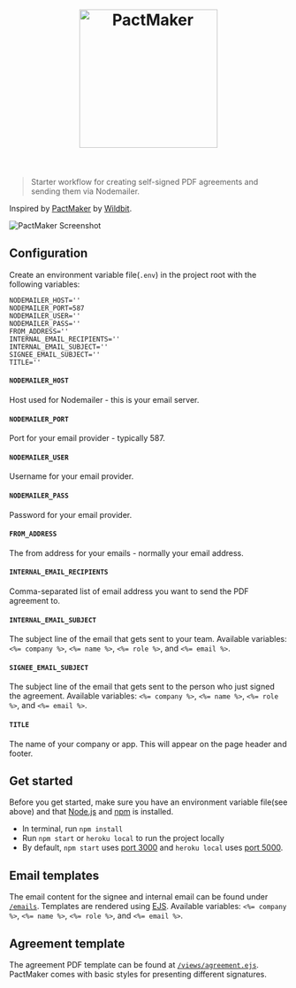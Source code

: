 <h1 align="center">
  <img width="250" src="media/logo.png" alt="PactMaker">
  <br>
  <br>
</h1>

>Starter workflow for creating self-signed PDF agreements and sending them via Nodemailer. 

Inspired by [PactMaker](https://github.com/wildbit/PactMaker) by [Wildbit](https://github.com/wildbit).

![PactMaker Screenshot](media/screenshot.png)

## Configuration
Create an environment variable file(`.env`) in the project root with the following variables:

```
NODEMAILER_HOST=''
NODEMAILER_PORT=587
NODEMAILER_USER=''
NODEMAILER_PASS=''
FROM_ADDRESS=''
INTERNAL_EMAIL_RECIPIENTS=''
INTERNAL_EMAIL_SUBJECT=''
SIGNEE_EMAIL_SUBJECT=''
TITLE=''
```

#### `NODEMAILER_HOST`
Host used for Nodemailer - this is your email server.

#### `NODEMAILER_PORT`
Port for your email provider - typically 587.

#### `NODEMAILER_USER`
Username for your email provider.

#### `NODEMAILER_PASS`
Password for your email provider.

#### `FROM_ADDRESS`
The from address for your emails - normally your email address.

#### `INTERNAL_EMAIL_RECIPIENTS`
Comma-separated list of email address you want to send the PDF agreement to.

#### `INTERNAL_EMAIL_SUBJECT`
The subject line of the email that gets sent to your team. Available variables: `<%= company %>`, `<%= name %>`, `<%= role %>`, and `<%= email %>`.

#### `SIGNEE_EMAIL_SUBJECT`
The subject line of the email that gets sent to the person who just signed the agreement. Available variables: `<%= company %>`, `<%= name %>`, `<%= role %>`, and `<%= email %>`.

#### `TITLE`
The name of your company or app. This will appear on the page header and footer.

## Get started
Before you get started, make sure you have an environment variable file(see above) and that [Node.js](https://nodejs.org/en/) and [npm](https://www.npmjs.com/get-npm) is installed.

* In terminal, run `npm install`
* Run `npm start` or `heroku local` to run the project locally
* By default, `npm start` uses [port 3000](http://localhost:3000) and `heroku local` uses [port 5000](http://localhost:5000).

## Email templates
The email content for the signee and internal email can be found under [`/emails`](emails). Templates are rendered using [EJS](http://www.embeddedjs.com/). Available variables: `<%= company %>`, `<%= name %>`, `<%= role %>`, and `<%= email %>`.

## Agreement template
The agreement PDF template can be found at [`/views/agreement.ejs`](views/agreement.ejs). PactMaker comes with basic styles for presenting different signatures.

